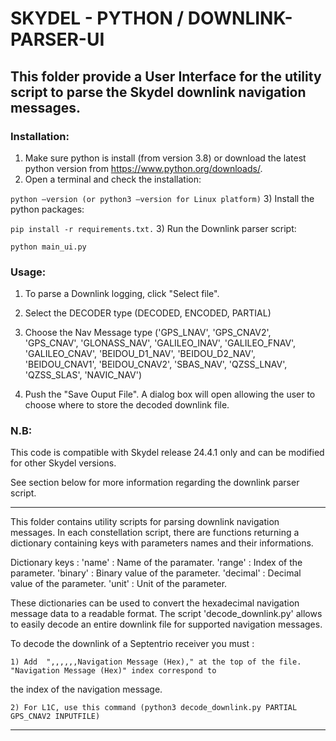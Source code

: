 # SKYDEL - PYTHON / DOWNLINK-PARSER-UI

## This folder provide a User Interface for the utility script to parse the Skydel downlink navigation messages.

### Installation:
1) Make sure python is install (from version 3.8) or download the latest python version from https://www.python.org/downloads/.
2) Open a terminal and check the installation:

```python –version (or python3 –version for Linux platform)```
3) Install the python packages:

```pip install -r requirements.txt.```
3) Run the Downlink parser script:

```python main_ui.py```

### Usage:
1) To parse a Downlink logging, click "Select file".

2) Select the DECODER type (DECODED, ENCODED, PARTIAL)
3) Choose the Nav Message type ('GPS_LNAV', 'GPS_CNAV2', 'GPS_CNAV', 'GLONASS_NAV', 'GALILEO_INAV',
                        'GALILEO_FNAV', 'GALILEO_CNAV', 'BEIDOU_D1_NAV', 'BEIDOU_D2_NAV', 'BEIDOU_CNAV1',
                        'BEIDOU_CNAV2', 'SBAS_NAV', 'QZSS_LNAV', 'QZSS_SLAS', 'NAVIC_NAV')

4) Push the "Save Ouput File". A dialog box will open allowing the user to choose where to store the decoded downlink file.


### N.B: 
This code is compatible with Skydel release 24.4.1 only and can be modified for other Skydel versions.

See section below for more information regarding the downlink parser script.

***************************************************************************
This folder contains utility scripts for parsing downlink navigation messages.
In each constellation script, there are functions returning a dictionary containing keys with parameters names and their
informations.

Dictionary keys :
	'name'    : Name of the paramater.
	'range'   : Index of the parameter.
	'binary'  : Binary value of the parameter.
	'decimal' : Decimal value of the parameter.
	'unit'    : Unit of the parameter.
		
These dictionaries can be used to convert the hexadecimal navigation message data to a readable format.
The script 'decode_downlink.py' allows to easily decode an entire downlink file for supported navigation messages.


To decode the downlink of a Septentrio receiver you must :

	1) Add  ",,,,,,Navigation Message (Hex)," at the top of the file. "Navigation Message (Hex)" index correspond to
the index of the navigation message.

	2) For L1C, use this command (python3 decode_downlink.py PARTIAL GPS_CNAV2 INPUTFILE)

***************************************************************************